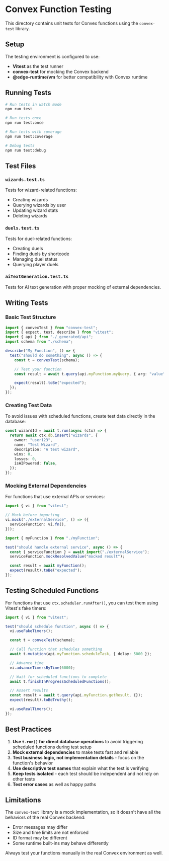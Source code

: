 # Convex Function Testing

This directory contains unit tests for Convex functions using the `convex-test` library.

## Setup

The testing environment is configured to use:

- **Vitest** as the test runner
- **convex-test** for mocking the Convex backend
- **@edge-runtime/vm** for better compatibility with Convex runtime

## Running Tests

```bash
# Run tests in watch mode
npm run test

# Run tests once
npm run test:once

# Run tests with coverage
npm run test:coverage

# Debug tests
npm run test:debug
```

## Test Files

### `wizards.test.ts`

Tests for wizard-related functions:

- Creating wizards
- Querying wizards by user
- Updating wizard stats
- Deleting wizards

### `duels.test.ts`

Tests for duel-related functions:

- Creating duels
- Finding duels by shortcode
- Managing duel status
- Querying player duels

### `aiTextGeneration.test.ts`

Tests for AI text generation with proper mocking of external dependencies.

## Writing Tests

### Basic Test Structure

```typescript
import { convexTest } from "convex-test";
import { expect, test, describe } from "vitest";
import { api } from "./_generated/api";
import schema from "./schema";

describe("My Function", () => {
  test("should do something", async () => {
    const t = convexTest(schema);

    // Test your function
    const result = await t.query(api.myFunction.myQuery, { arg: "value" });

    expect(result).toBe("expected");
  });
});
```

### Creating Test Data

To avoid issues with scheduled functions, create test data directly in the database:

```typescript
const wizardId = await t.run(async (ctx) => {
  return await ctx.db.insert("wizards", {
    owner: "user123",
    name: "Test Wizard",
    description: "A test wizard",
    wins: 0,
    losses: 0,
    isAIPowered: false,
  });
});
```

### Mocking External Dependencies

For functions that use external APIs or services:

```typescript
import { vi } from "vitest";

// Mock before importing
vi.mock("./externalService", () => ({
  serviceFunction: vi.fn(),
}));

import { myFunction } from "./myFunction";

test("should handle external service", async () => {
  const { serviceFunction } = await import("./externalService");
  serviceFunction.mockResolvedValue("mocked result");

  const result = await myFunction();
  expect(result).toBe("expected");
});
```

## Testing Scheduled Functions

For functions that use `ctx.scheduler.runAfter()`, you can test them using Vitest's fake timers:

```typescript
import { vi } from "vitest";

test("should schedule function", async () => {
  vi.useFakeTimers();

  const t = convexTest(schema);

  // Call function that schedules something
  await t.mutation(api.myFunction.scheduleTask, { delay: 5000 });

  // Advance time
  vi.advanceTimersByTime(6000);

  // Wait for scheduled functions to complete
  await t.finishInProgressScheduledFunctions();

  // Assert results
  const result = await t.query(api.myFunction.getResult, {});
  expect(result).toBeTruthy();

  vi.useRealTimers();
});
```

## Best Practices

1. **Use `t.run()` for direct database operations** to avoid triggering scheduled functions during test setup
2. **Mock external dependencies** to make tests fast and reliable
3. **Test business logic, not implementation details** - focus on the function's behavior
4. **Use descriptive test names** that explain what the test is verifying
5. **Keep tests isolated** - each test should be independent and not rely on other tests
6. **Test error cases** as well as happy paths

## Limitations

The `convex-test` library is a mock implementation, so it doesn't have all the behaviors of the real Convex backend:

- Error messages may differ
- Size and time limits are not enforced
- ID format may be different
- Some runtime built-ins may behave differently

Always test your functions manually in the real Convex environment as well.
